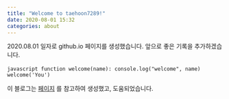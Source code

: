 ```yaml
---
title: "Welcome to taehoon7289!"
date: 2020-08-01 15:32
categories: about
---
```

2020.08.01 일자로 github.io 페이지를 생성했습니다.
앞으로 좋은 기록을 추가하겠습니다.

​```javascript
function welcome(name):
  console.log("welcome", name)
welcome('You')
​```

이 블로그는 [페이지][advice-page-url] 를 참고하여 생성했고, 도움되었습니다.

[advice-page-url]: https://dreamgonfly.github.io/blog/jekyll-remote-theme/
